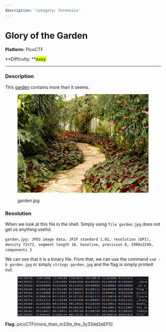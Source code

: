 ```yaml
---
description: 'category: forensics'
---
```


# Glory of the Garden

**Platform:** PicoCTF&#x20;

**Difficulty: **<mark style="color:green;">**easy**</mark>

***

### Description

This [garden](https://jupiter.challenges.picoctf.org/static/4153422e18d40363e7ffc7e15a108683/garden.jpg) contains more than it seems.

<figure><img src="../.gitbook/assets/garden.jpg" alt=""><figcaption><p>garden.jpg</p></figcaption></figure>

### Resolution

When we look at this file in the shell. Simply using  `file garden.jpg` does not get us anything useful.

`garden.jpg: JPEG image data, JFIF standard 1.01, resolution (DPI), density 72x72, segment length 16, baseline, precision 8, 2999x2249, components 3`



We can see that it is a binary file. From that, we can use the command `xxd -b garden.jpg` or simply `strings garden.jpg` and the flag is simply printed out.

<figure><img src="../.gitbook/assets/hexxx.png" alt=""><figcaption></figcaption></figure>

**Flag:** picoCTF{more\_than\_m33ts\_the\_3y33dd2eEF5}
